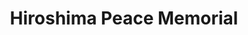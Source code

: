 ---
image_path: /static/photography/J-04.jpg
title: Hiroshima Peace Memorial
caption: Hiroshima Peace Memorial lookout point that's aligned with the Atomic Bomb Dome, the only remaining building after the atomic bomb
order: 7
---
